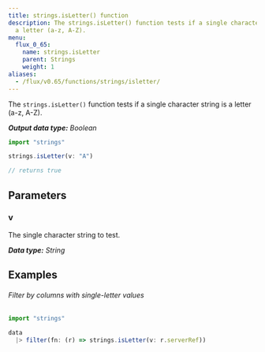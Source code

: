 ```yaml
---
title: strings.isLetter() function
description: The strings.isLetter() function tests if a single character string is
  a letter (a-z, A-Z).
menu:
  flux_0_65:
    name: strings.isLetter
    parent: Strings
    weight: 1
aliases:
  - /flux/v0.65/functions/strings/isletter/
---
```


The `strings.isLetter()` function tests if a single character string is a letter (a-z, A-Z).

_**Output data type:** Boolean_

```js
import "strings"

strings.isLetter(v: "A")

// returns true
```

## Parameters

### v
The single character string to test.

_**Data type:** String_

## Examples

###### Filter by columns with single-letter values
```js
import "strings"

data
  |> filter(fn: (r) => strings.isLetter(v: r.serverRef))
```
